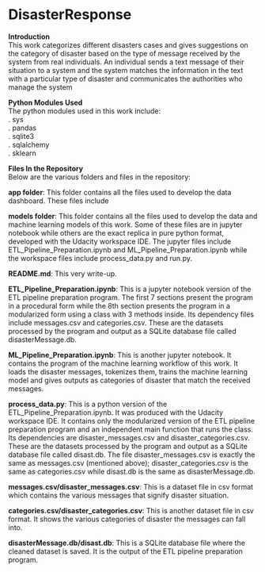 # DisasterResponse

**Introduction**<br>
This work categorizes different disasters cases and gives suggestions on the category of disaster based on the type of message received by the system from real individuals. An individual sends a text message of their situation to a system and the system matches the information in the text with a particular type of disaster and communicates the authorities who manage the system

**Python Modules Used**<br>
The python modules used in this work include:<br>
. sys <br>
. pandas <br>
. sqlite3 <br>
. sqlalchemy <br>
. sklearn <br>

**Files In the Repository**<br>
Below are the various folders and files in the repository:

**app folder**: This folder contains all the files used to develop the data dashboard. These files include

**models folder**: This folder contains all the files used to develop the data and machine learning models of this work. Some of these files are in jupyter notebook while others are the exact replica in pure python format, developed with the Udacity workspace IDE. The jupyter files include ETL_Pipeline_Preparation.ipynb and ML_Pipeline_Preparation.ipynb while the workspace files include process_data.py and run.py.


**README.md**: This very write-up.


**ETL_Pipeline_Preparation.ipynb**: This is a jupyter notebook version of the ETL pipeline preparation program. The first 7 sections present the program in a procedural form while the 8th section presents the program in a modularized form using a class with 3 methods inside. Its dependency files include messages.csv and categories.csv. These are the datasets processed by the program and output as a SQLite database file called disasterMessage.db.

**ML_Pipeline_Preparation.ipynb**: This is another jupyter notebook. It contains the program of the machine learning workflow of this work. It loads the disaster messages, tokenizes them, trains the machine learning model and gives outputs as categories of disaster that match the received messages.

**process_data.py**: This is a python version of the ETL_Pipeline_Preparation.ipynb. It was produced with the Udacity workspace IDE. It contains only the modularized version of the ETL pipeline preparation program and an independent main function that runs the class. Its dependencies are disaster_messages.csv and disaster_categories.csv. These are the datasets processed by the program and output as a SQLite database file called disast.db. The file disaster_messages.csv is exactly the same as messages.csv (mentioned above); disaster_categories.csv is the same as categories.csv while disast.db is the same as disasterMessage.db.

**messages.csv/disaster_messages.csv**: This is a dataset file in csv format which contains the various messages that signify disaster situation.

**categories.csv/disaster_categories.csv**: This is another dataset file in csv format. It shows the various categories of disaster the messages can fall into.

**disasterMessage.db/disast.db**: This is a SQLite database file where the cleaned dataset is saved. It is the output of the ETL pipeline preparation program.



